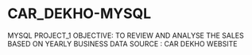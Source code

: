 # CAR_DEKHO-MYSQL
MYSQL PROJECT_1
OBJECTIVE: TO REVIEW AND ANALYSE THE SALES BASED ON YEARLY BUSINESS
DATA SOURCE : CAR DEKHO WEBSITE

